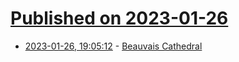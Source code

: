 # [Published on 2023-01-26](index.md)

* [2023-01-26, 19:05:12](https://news.ycombinator.com/item?id=34536989) - [Beauvais Cathedral](https://en.wikipedia.org/wiki/Beauvais_Cathedral)
